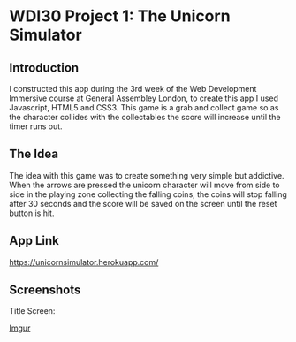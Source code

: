 # WDI30 Project 1: The Unicorn Simulator

## Introduction

I constructed this app during the 3rd week of the Web Development Immersive course at General Assembley London, to create this app I used Javascript, HTML5 and CSS3. This game is a grab and collect game so as the character collides with the collectables the score will increase until the timer runs out.

## The Idea

The idea with this game was to create something very simple but addictive. When the arrows are pressed the unicorn character will move from side to side in the playing zone collecting the falling coins, the coins will stop falling after 30 seconds and the score will be saved on the screen until the reset button is hit.


## App Link

https://unicornsimulator.herokuapp.com/

## Screenshots

Title Screen: 

[Imgur](https://i.imgur.com/rQZj3wS.png)
